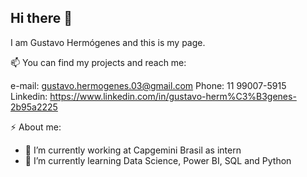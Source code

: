 ## Hi there 👋
I am Gustavo Hermógenes and this is my page.

📫 You can find my projects and reach me:

e-mail: gustavo.hermogenes.03@gmail.com
Phone: 11 99007-5915
Linkedin: https://www.linkedin.com/in/gustavo-herm%C3%B3genes-2b95a2225

⚡ About me:
- 🔭 I’m currently working at Capgemini Brasil as intern
- 🌱 I’m currently learning Data Science, Power BI, SQL and Python


<!--
**GustavoHermogenes1/GustavoHermogenes1** is a ✨ _special_ ✨ repository because its `README.md` (this file) appears on your GitHub profile.

Here are some ideas to get you started:

- 🔭 I’m currently working on ...
- 🌱 I’m currently learning ...
- 👯 I’m looking to collaborate on ...
- 🤔 I’m looking for help with ...
- 💬 Ask me about ...
- 📫 How to reach me: ...
- 😄 Pronouns: ...
- ⚡ Fun fact: ...
-->

